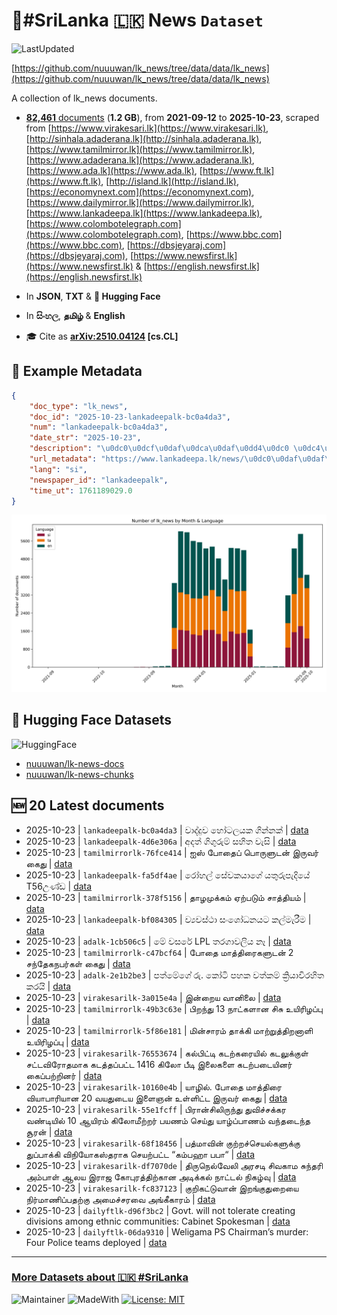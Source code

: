 # 📄#SriLanka 🇱🇰 News `Dataset`

![LastUpdated](https://img.shields.io/badge/last_updated-2025--10--23_09:01:24-green)

[https://github.com/nuuuwan/lk_news/tree/data/data/lk_news](https://github.com/nuuuwan/lk_news/tree/data/data/lk_news)

A collection of lk_news documents.

- [**82,461** documents](https://github.com/nuuuwan/lk_news/tree/data/data/lk_news) (**1.2 GB**), from **2021-09-12** to **2025-10-23**, scraped from [https://www.virakesari.lk](https://www.virakesari.lk), [http://sinhala.adaderana.lk](http://sinhala.adaderana.lk), [https://www.tamilmirror.lk](https://www.tamilmirror.lk), [https://www.adaderana.lk](https://www.adaderana.lk), [https://www.ada.lk](https://www.ada.lk), [https://www.ft.lk](https://www.ft.lk), [http://island.lk](http://island.lk), [https://economynext.com](https://economynext.com), [https://www.dailymirror.lk](https://www.dailymirror.lk), [https://www.lankadeepa.lk](https://www.lankadeepa.lk), [https://www.colombotelegraph.com](https://www.colombotelegraph.com), [https://www.bbc.com](https://www.bbc.com), [https://dbsjeyaraj.com](https://dbsjeyaraj.com), [https://www.newsfirst.lk](https://www.newsfirst.lk) & [https://english.newsfirst.lk](https://english.newsfirst.lk)

- In **JSON**, **TXT** & **🤗 Hugging Face**

- In **සිංහල**, **தமிழ்** & **English**

- 🎓 Cite as **[arXiv:2510.04124](https://arxiv.org/abs/2510.04124) [cs.CL]**

## 📝 Example Metadata

```json
{
    "doc_type": "lk_news",
    "doc_id": "2025-10-23-lankadeepalk-bc0a4da3",
    "num": "lankadeepalk-bc0a4da3",
    "date_str": "2025-10-23",
    "description": "\u0dc0\u0dcf\u0daf\u0dca\u0daf\u0dd4\u0dc0 \u0dc4\u0ddd\u0da7\u0dbd\u0dba\u0d9a \u0d9c\u0dd2\u0db1\u0dca\u0db1\u0d9a\u0dca",
    "url_metadata": "https://www.lankadeepa.lk/news/\u0dc0\u0daf\u0daf\u0dc0-\u0dc4\u0da7\u0dbd\u0dba\u0d9a-\u0d9c\u0db1\u0db1\u0d9a/101-681882",
    "lang": "si",
    "newspaper_id": "lankadeepalk",
    "time_ut": 1761189029.0
}
```

![Chart](https://raw.githubusercontent.com/nuuuwan/lk_news/refs/heads/data/data/lk_news/docs_by_month_and_lang.png)

## 🤗 Hugging Face Datasets

![HuggingFace](https://img.shields.io/badge/-HuggingFace-FDEE21?style=for-the-badge&logo=HuggingFace)

- [nuuuwan/lk-news-docs](https://huggingface.co/datasets/nuuuwan/lk-news-docs)
- [nuuuwan/lk-news-chunks](https://huggingface.co/datasets/nuuuwan/lk-news-chunks)

## 🆕 20 Latest documents

- 2025-10-23 | `lankadeepalk-bc0a4da3` | වාද්දුව හෝටලයක ගින්නක් | [data](https://github.com/nuuuwan/lk_news/tree/data/data/lk_news/2020s/2025/2025-10-23-lankadeepalk-bc0a4da3)
- 2025-10-23 | `lankadeepalk-4d6e306a` | අදත් ගිගුරුම් සහිත වැසි | [data](https://github.com/nuuuwan/lk_news/tree/data/data/lk_news/2020s/2025/2025-10-23-lankadeepalk-4d6e306a)
- 2025-10-23 | `tamilmirrorlk-76fce414` | ஐஸ் போதைப் பொருளுடன் இருவர் கைது | [data](https://github.com/nuuuwan/lk_news/tree/data/data/lk_news/2020s/2025/2025-10-23-tamilmirrorlk-76fce414)
- 2025-10-23 | `lankadeepalk-fa5df4ae` | රෝහල් සේවකයාගේ යතුරුපැදියේ T56උණ්ඩ | [data](https://github.com/nuuuwan/lk_news/tree/data/data/lk_news/2020s/2025/2025-10-23-lankadeepalk-fa5df4ae)
- 2025-10-23 | `tamilmirrorlk-378f5156` | தாழமுக்கம் ஏற்படும் சாத்தியம் | [data](https://github.com/nuuuwan/lk_news/tree/data/data/lk_news/2020s/2025/2025-10-23-tamilmirrorlk-378f5156)
- 2025-10-23 | `lankadeepalk-bf084305` | ව්‍යවස්ථා සංශෝධනයට කල්මැරීම | [data](https://github.com/nuuuwan/lk_news/tree/data/data/lk_news/2020s/2025/2025-10-23-lankadeepalk-bf084305)
- 2025-10-23 | `adalk-1cb506c5` | මේ වසරේ LPL තරගාවලිය නෑ | [data](https://github.com/nuuuwan/lk_news/tree/data/data/lk_news/2020s/2025/2025-10-23-adalk-1cb506c5)
- 2025-10-23 | `tamilmirrorlk-c47bcf64` | போதை மாத்திரைகளுடன் 2 சந்தேகநபர்கள் கைது | [data](https://github.com/nuuuwan/lk_news/tree/data/data/lk_news/2020s/2025/2025-10-23-tamilmirrorlk-c47bcf64)
- 2025-10-23 | `adalk-2e1b2be3` | පත්මේගේ රු. කෝටි පහක වත්කම් ක්‍රියාවිරහිත කරයි | [data](https://github.com/nuuuwan/lk_news/tree/data/data/lk_news/2020s/2025/2025-10-23-adalk-2e1b2be3)
- 2025-10-23 | `virakesarilk-3a015e4a` | இன்றைய வானிலை | [data](https://github.com/nuuuwan/lk_news/tree/data/data/lk_news/2020s/2025/2025-10-23-virakesarilk-3a015e4a)
- 2025-10-23 | `tamilmirrorlk-49b3c63e` | பிறந்து 13 நாட்களான சிசு உயிரிழப்பு | [data](https://github.com/nuuuwan/lk_news/tree/data/data/lk_news/2020s/2025/2025-10-23-tamilmirrorlk-49b3c63e)
- 2025-10-23 | `tamilmirrorlk-5f86e181` | மின்சாரம் தாக்கி மாற்றுத்திறனாளி உயிரிழப்பு | [data](https://github.com/nuuuwan/lk_news/tree/data/data/lk_news/2020s/2025/2025-10-23-tamilmirrorlk-5f86e181)
- 2025-10-23 | `virakesarilk-76553674` | கல்பிட்டி கடற்கரையில் கடலுக்குள் சட்டவிரோதமாக கடத்தப்பட்ட 1416 கிலோ பீடி இலைகளை கடற்படையினர் கைப்பற்றினர் | [data](https://github.com/nuuuwan/lk_news/tree/data/data/lk_news/2020s/2025/2025-10-23-virakesarilk-76553674)
- 2025-10-23 | `virakesarilk-10160e4b` | யாழில். போதை மாத்திரை வியாபாரியான 20 வயதுடைய இளைஞன் உள்ளிட்ட இருவர் கைது | [data](https://github.com/nuuuwan/lk_news/tree/data/data/lk_news/2020s/2025/2025-10-23-virakesarilk-10160e4b)
- 2025-10-23 | `virakesarilk-55e1fcff` | பிரான்சிலிருந்து துவிச்சக்கர வண்டியில் 10 ஆயிரம் கிலோமீற்றர் பயணம் செய்து யாழ்ப்பாணம் வந்தடைந்த சூரன் | [data](https://github.com/nuuuwan/lk_news/tree/data/data/lk_news/2020s/2025/2025-10-23-virakesarilk-55e1fcff)
- 2025-10-23 | `virakesarilk-68f18456` | பத்மாவின் குற்றச்செயல்களுக்கு துப்பாக்கி  விநியோகஸ்தராக செயற்பட்ட “கம்பஹா பபா“ | [data](https://github.com/nuuuwan/lk_news/tree/data/data/lk_news/2020s/2025/2025-10-23-virakesarilk-68f18456)
- 2025-10-23 | `virakesarilk-df7070de` | திருநெல்வேலி அரசடி சிவகாம சுந்தரி அம்பாள் ஆலய இராஜ கோபுரத்திற்கான அடிக்கல் நாட்டல் நிகழ்வு | [data](https://github.com/nuuuwan/lk_news/tree/data/data/lk_news/2020s/2025/2025-10-23-virakesarilk-df7070de)
- 2025-10-23 | `virakesarilk-fc837123` | குறிகட்டுவான் இறங்குதுறையை நிர்மாணிப்பதற்கு அமைச்சரவை அங்கீகாரம் | [data](https://github.com/nuuuwan/lk_news/tree/data/data/lk_news/2020s/2025/2025-10-23-virakesarilk-fc837123)
- 2025-10-23 | `dailyftlk-d96f3bc2` | Govt. will not tolerate creating divisions among ethnic communities: Cabinet Spokesman | [data](https://github.com/nuuuwan/lk_news/tree/data/data/lk_news/2020s/2025/2025-10-23-dailyftlk-d96f3bc2)
- 2025-10-23 | `dailyftlk-06da9310` | Weligama PS Chairman’s murder: Four Police teams deployed | [data](https://github.com/nuuuwan/lk_news/tree/data/data/lk_news/2020s/2025/2025-10-23-dailyftlk-06da9310)

---

### [More Datasets about 🇱🇰 #SriLanka](https://github.com/nuuuwan/lk_datasets)

![Maintainer](https://img.shields.io/badge/maintainer-nuuuwan-red)
![MadeWith](https://img.shields.io/badge/made_with-python-blue)
[![License: MIT](https://img.shields.io/badge/License-MIT-yellow.svg)](https://opensource.org/licenses/MIT)
